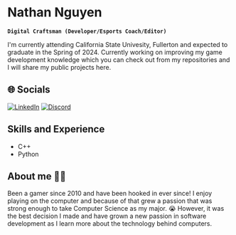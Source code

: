 # Nathan Nguyen

**`Digital Craftsman (Developer/Esports Coach/Editor)`**

I'm currently attending California State Univesity, Fullerton and expected to graduate in the Spring of 2024. Currently working on improving my game development knowledge which you can check out from my repositories and I will share my public projects here.

## 🌐 Socials
[![LinkedIn](https://img.shields.io/badge/LinkedIn-%230077B5.svg?logo=linkedin&logoColor=white)](https://linkedin.com/in/nathan-nguyen-frosty) [![Discord](https://img.shields.io/badge/Discord-%237289DA.svg?logo=discord&logoColor=white)](https://discord.gg/7nGzScCMN5) 

## Skills and Experience
- C++
- Python

## About me 🧍‍♂️
Been a gamer since 2010 and have been hooked in ever since! I enjoy playing on the computer and because of that grew a passion that was strong enough to take Computer Science as my major. 😭 However, it was the best decision I made and have grown a new passion in software development as I learn more about the technology behind computers.
